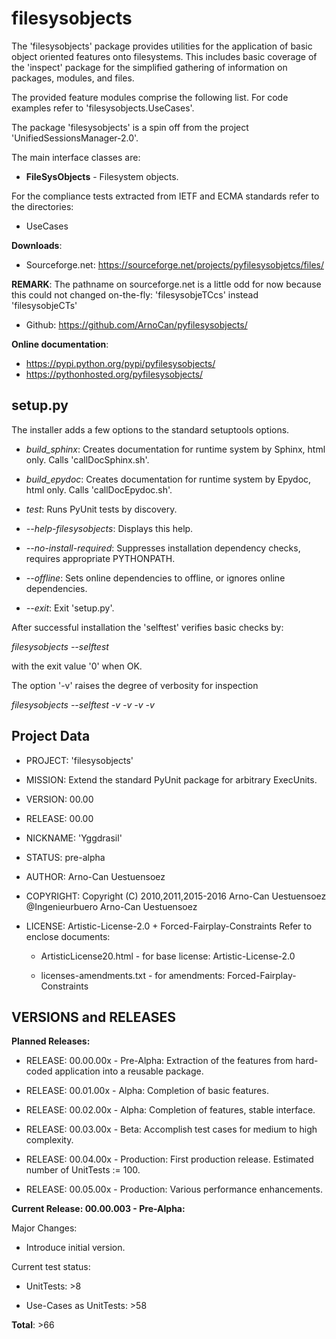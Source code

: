 filesysobjects
==============

The 'filesysobjects' package provides utilities for the application of
basic object oriented features onto filesystems.
This includes basic coverage of the 'inspect' package for the simplified
gathering of information on packages, modules, and files.

The provided feature modules comprise the following list.
For code examples refer to 'filesysobjects.UseCases'.

The package 'filesysobjects' is a spin off from the project 'UnifiedSessionsManager-2.0'.
 
The main interface classes are:

* **FileSysObjects** - Filesystem objects.

For the compliance tests extracted from IETF and ECMA standards refer to the directories:

* UseCases
 
**Downloads**:

* Sourceforge.net: https://sourceforge.net/projects/pyfilesysobjetcs/files/
  
**REMARK**: The pathname on sourceforge.net is a little odd for now
  because this could not changed on-the-fly: 'filesysobjeTCcs' instead 'filesysobjeCTs' 


* Github: https://github.com/ArnoCan/pyfilesysobjects/

**Online documentation**:

* https://pypi.python.org/pypi/pyfilesysobjects/
* https://pythonhosted.org/pyfilesysobjects/

setup.py
--------

The installer adds a few options to the standard setuptools options.

* *build_sphinx*: Creates documentation for runtime system by Sphinx, html only. Calls 'callDocSphinx.sh'.

* *build_epydoc*: Creates documentation for runtime system by Epydoc, html only. Calls 'callDocEpydoc.sh'.

* *test*: Runs PyUnit tests by discovery.

* *--help-filesysobjects*: Displays this help.

* *--no-install-required*: Suppresses installation dependency checks, requires appropriate PYTHONPATH.

* *--offline*: Sets online dependencies to offline, or ignores online dependencies.

* *--exit*: Exit 'setup.py'.

After successful installation the 'selftest' verifies basic checks by:

  *filesysobjects --selftest*

with the exit value '0' when OK.

The option '-v' raises the degree of verbosity for inspection

  *filesysobjects --selftest -v -v -v -v*
 

Project Data
------------

* PROJECT: 'filesysobjects'

* MISSION: Extend the standard PyUnit package for arbitrary ExecUnits.

* VERSION: 00.00

* RELEASE: 00.00

* NICKNAME: 'Yggdrasil'

* STATUS: pre-alpha

* AUTHOR: Arno-Can Uestuensoez

* COPYRIGHT: Copyright (C) 2010,2011,2015-2016 Arno-Can Uestuensoez @Ingenieurbuero Arno-Can Uestuensoez

* LICENSE: Artistic-License-2.0 + Forced-Fairplay-Constraints
  Refer to enclose documents:
  
  *  ArtisticLicense20.html - for base license: Artistic-License-2.0 

  *  licenses-amendments.txt - for amendments: Forced-Fairplay-Constraints

VERSIONS and RELEASES
---------------------

**Planned Releases:**

* RELEASE: 00.00.00x - Pre-Alpha: Extraction of the features from hard-coded application into a reusable package.

* RELEASE: 00.01.00x - Alpha: Completion of basic features. 

* RELEASE: 00.02.00x - Alpha: Completion of features, stable interface. 

* RELEASE: 00.03.00x - Beta: Accomplish test cases for medium to high complexity.

* RELEASE: 00.04.00x - Production: First production release. Estimated number of UnitTests := 100.

* RELEASE: 00.05.00x - Production: Various performance enhancements.


**Current Release: 00.00.003 - Pre-Alpha:**

Major Changes:

* Introduce initial version.


Current test status:

* UnitTests: >8

* Use-Cases as UnitTests: >58

**Total**: >66

